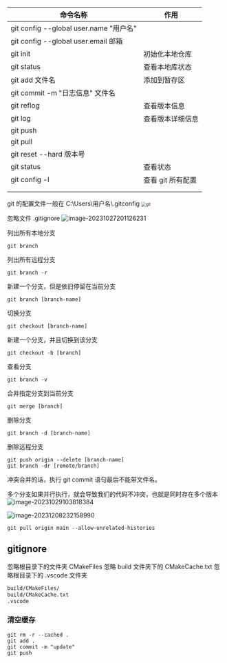 
| 命令名称                                | 作用          |
| ----------------------------------- | ----------- |
| git config --global user.name "用户名" |             |
| git config --global user.email 邮箱   |             |
| git init                            | 初始化本地仓库     |
| git status                          | 查看本地库状态     |
| git add 文件名                         | 添加到暂存区      |
| git commit -m "日志信息" 文件名            |             |
| git reflog                          | 查看版本信息      |
| git log                             | 查看版本详细信息    |
| git push                            |             |
| git pull                            |             |
| git reset --hard 版本号                |             |
| git status                          | 查看状态        |
| git config -l                       | 查看 git 所有配置 |
|                                     |             |
|                                     |             |
git 的配置文件一般在 C:\\Users\\用户名\\.gitconfig
<img src="https://typora-birdy.oss-cn-guangzhou.aliyuncs.com/090103ec08e0c2708c66b1fa25abe90.png" alt="git" style="zoom:67%;" />

忽略文件 .gitignore
![image-20231027201126231](https://typora-birdy.oss-cn-guangzhou.aliyuncs.com/image-20231027201126231.png)

列出所有本地分支
```shell
git branch 
```

列出所有远程分支
```shell
git branch -r
```

新建一个分支，但是依旧停留在当前分支
```shell
git branch [branch-name]
```

切换分支
```shell
git checkout [branch-name]
```

新建一个分支，并且切换到该分支
```shell
git checkout -b [branch]
```

查看分支
```shell
git branch -v
```

合并指定分支到当前分支
```shell
git merge [branch]
```

删除分支
```shell
git branch -d [branch-name]
```

删除远程分支
```shell
git push origin --delete [branch-name]
git branch -dr [remote/branch]
```

冲突合并的话，执行 git commit 语句最后不能带文件名。

多个分支如果并行执行，就会导致我们的代码不冲突，也就是同时存在多个版本
![image-20231029103818384](https://typora-birdy.oss-cn-guangzhou.aliyuncs.com/image-20231029103818384.png)



![image-20231208232158990](https://typora-birdy.oss-cn-guangzhou.aliyuncs.com/image-20231208232158990.png)

```shell
git pull origin main --allow-unrelated-histories
```

## gitignore
忽略根目录下的文件夹 CMakeFiles
忽略 build 文件夹下的 CMakeCache.txt
忽略根目录下的 .vscode 文件夹
```txt
build/CMakeFiles/
build/CMakeCache.txt
.vscode
```
### 清空缓存
```shell
git rm -r --cached .
git add .
git commit -m "update"
git push
```
